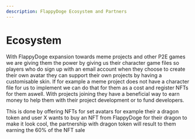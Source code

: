 ```yaml
---
description: FlappyDoge Ecosystem and Partners
---
```


# Ecosystem

With FlappyDoge expansion towards meme projects and other P2E games we are giving them the power by giving us their character game files so players who do sign up with an email account when they choose to create their own avatar they can support their own projects by having a customisable skin. If for example a meme project does not have a character file for us to implement we can do that for them as a cost and register NFTs for them aswell. With projects joining they have a beneficial way to earn money to help them with their project development or to fund developers.

This is done by offering NFTs for set avatars for example their a dragon token and user X wants to buy an NFT from FlappyDoge for their dragon to make it look cool, the partnership with dragon token will result to them earning the 60% of the NFT sale
